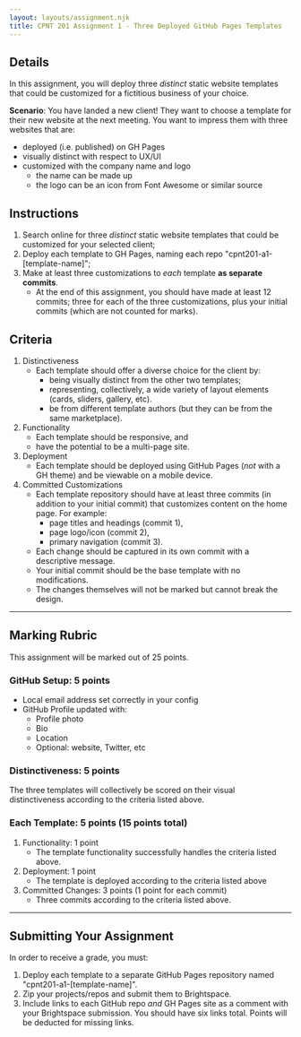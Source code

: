 ```yaml
---
layout: layouts/assignment.njk
title: CPNT 201 Assignment 1 - Three Deployed GitHub Pages Templates
---
```


## Details

In this assignment, you will deploy three _distinct_ static website templates that could be customized for a fictitious business of your choice.

**Scenario**: You have landed a new client! They want to choose a template for their new website at the next meeting. You want to impress them with three websites that are:

- deployed (i.e. published) on GH Pages
- visually distinct with respect to UX/UI
- customized with the company name and logo
  - the name can be made up
  - the logo can be an icon from Font Awesome or similar source

## Instructions

1. Search online for three _distinct_ static website templates that could be customized for your selected client;
2. Deploy each template to GH Pages, naming each repo "cpnt201-a1-[template-name]";
3. Make at least three customizations to _each_ template **as separate commits**.
   - At the end of this assignment, you should have made at least 12 commits; three for each of the three customizations, plus your initial commits (which are not counted for marks).

## Criteria

1. Distinctiveness
   - Each template should offer a diverse choice for the client by:
     - being visually distinct from the other two templates;
     - representing, collectively, a wide variety of layout elements (cards, sliders, gallery, etc).
     - be from different template authors (but they can be from the same marketplace).
2. Functionality
   - Each template should be responsive, and
   - have the potential to be a multi-page site.
3. Deployment
   - Each template should be deployed using GitHub Pages (_not_ with a GH theme) and be viewable on a mobile device.
4. Committed Customizations
   - Each template repository should have at least three commits (in addition to your initial commit) that customizes content on the home page. For example:
     - page titles and headings (commit 1),
     - page logo/icon (commit 2),
     - primary navigation (commit 3).
   - Each change should be captured in its own commit with a descriptive message.
   - Your initial commit should be the base template with no modifications.
   - The changes themselves will not be marked but cannot break the design.

---

## Marking Rubric

This assignment will be marked out of 25 points.

### GitHub Setup: 5 points

- Local email address set correctly in your config
- GitHub Profile updated with:
  - Profile photo
  - Bio
  - Location
  - Optional: website, Twitter, etc

### Distinctiveness: 5 points

The three templates will collectively be scored on their visual distinctiveness according to the criteria listed above.

### Each Template: 5 points (15 points total)

1. Functionality: 1 point
   - The template functionality successfully handles the criteria listed above.
2. Deployment: 1 point
   - The template is deployed according to the criteria listed above
3. Committed Changes: 3 points (1 point for each commit)
   - Three commits according to the criteria listed above.

---

## Submitting Your Assignment

In order to receive a grade, you must:

1. Deploy each template to a separate GitHub Pages repository named "cpnt201-a1-[template-name]".
2. Zip your projects/repos and submit them to Brightspace.
3. Include links to each GitHub repo _and_ GH Pages site as a comment with your Brightspace submission. You should have six links total. Points will be deducted for missing links.

